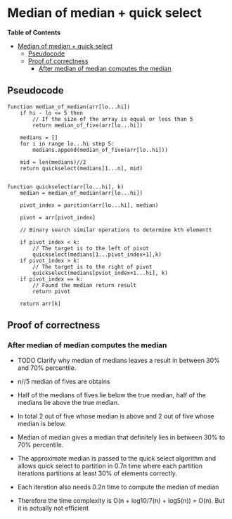# Median of median + quick select

<!-- markdown-toc start - Don't edit this section. Run M-x markdown-toc-refresh-toc -->
**Table of Contents**

- [Median of median + quick select](#median-of-median--quick-select)
    - [Pseudocode](#pseudocode)
    - [Proof of correctness](#proof-of-correctness)
        - [After median of median computes the median](#after-median-of-median-computes-the-median)

<!-- markdown-toc end -->

## Pseudocode

```
function median_of_median(arr[lo...hi])
    if hi - lo <= 5 then
        // If the size of the array is equal or less than 5
        return median_of_five(arr[lo...hi])
    
    medians = []
    for i in range lo...hi step 5:
        medians.append(median_of_five(arr[lo..hi]))
        
    mid = len(medians)//2
    return quickselect(medians[1...n], mid)


function quickselect(arr[lo...hi], k)
    median = median_of_median(arr[lo...hi])

    pivot_index = parition(arr[lo...hi], median)

    pivot = arr[pivot_index]
    
    // Binary search similar operations to determine kth elementt
    
    if pivot_index < k:
        // The target is to the left of pivot
        quickselect(medians[1...pivot_index+1],k)
    if pivot_index > k:
        // The target is to the right of pivot
        quickselect(medians[pviot_index+1...hi], k)
    if pivot_index == k:
        // Found the median return result
        return pivot

    return arr[k]
```

## Proof of correctness

### After median of median computes the median
* TODO Clarify why median of medians leaves a result in between 30% and 70% percentile.

* n//5 median of fives are obtains
* Half of the medians of fives lie below the true median, half of the medians lie above the true median. 
* In total 2 out of five whose median is above and 2 out of five whose median is below.

* Median of median gives a median that definitely lies in between 30% to 70% percentile.
* The approximate median is passed to the quick select algorithm and allows quick select to partition in 0.7n time where each partition iterations partitions at least 30% of elements correctly.
* Each iteration also needs 0.2n time to compute the median of median

* Therefore the time complexity is O(n + log10/7(n) + log5(n)) = O(n). But it is actually not efficient
